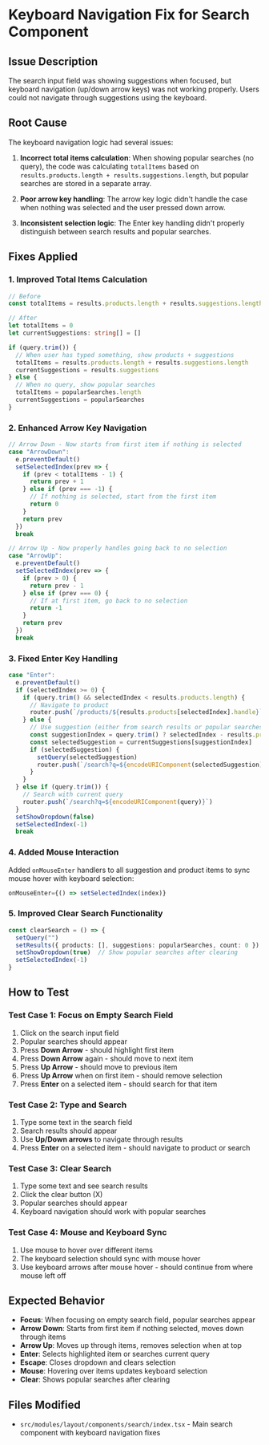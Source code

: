 # Keyboard Navigation Fix for Search Component

## Issue Description
The search input field was showing suggestions when focused, but keyboard navigation (up/down arrow keys) was not working properly. Users could not navigate through suggestions using the keyboard.

## Root Cause
The keyboard navigation logic had several issues:

1. **Incorrect total items calculation**: When showing popular searches (no query), the code was calculating `totalItems` based on `results.products.length + results.suggestions.length`, but popular searches are stored in a separate array.

2. **Poor arrow key handling**: The arrow key logic didn't handle the case when nothing was selected and the user pressed down arrow.

3. **Inconsistent selection logic**: The Enter key handling didn't properly distinguish between search results and popular searches.

## Fixes Applied

### 1. Improved Total Items Calculation
```typescript
// Before
const totalItems = results.products.length + results.suggestions.length

// After
let totalItems = 0
let currentSuggestions: string[] = []

if (query.trim()) {
  // When user has typed something, show products + suggestions
  totalItems = results.products.length + results.suggestions.length
  currentSuggestions = results.suggestions
} else {
  // When no query, show popular searches
  totalItems = popularSearches.length
  currentSuggestions = popularSearches
}
```

### 2. Enhanced Arrow Key Navigation
```typescript
// Arrow Down - Now starts from first item if nothing is selected
case "ArrowDown":
  e.preventDefault()
  setSelectedIndex(prev => {
    if (prev < totalItems - 1) {
      return prev + 1
    } else if (prev === -1) {
      // If nothing is selected, start from the first item
      return 0
    }
    return prev
  })
  break

// Arrow Up - Now properly handles going back to no selection
case "ArrowUp":
  e.preventDefault()
  setSelectedIndex(prev => {
    if (prev > 0) {
      return prev - 1
    } else if (prev === 0) {
      // If at first item, go back to no selection
      return -1
    }
    return prev
  })
  break
```

### 3. Fixed Enter Key Handling
```typescript
case "Enter":
  e.preventDefault()
  if (selectedIndex >= 0) {
    if (query.trim() && selectedIndex < results.products.length) {
      // Navigate to product
      router.push(`/products/${results.products[selectedIndex].handle}`)
    } else {
      // Use suggestion (either from search results or popular searches)
      const suggestionIndex = query.trim() ? selectedIndex - results.products.length : selectedIndex
      const selectedSuggestion = currentSuggestions[suggestionIndex]
      if (selectedSuggestion) {
        setQuery(selectedSuggestion)
        router.push(`/search?q=${encodeURIComponent(selectedSuggestion)}`)
      }
    }
  } else if (query.trim()) {
    // Search with current query
    router.push(`/search?q=${encodeURIComponent(query)}`)
  }
  setShowDropdown(false)
  setSelectedIndex(-1)
  break
```

### 4. Added Mouse Interaction
Added `onMouseEnter` handlers to all suggestion and product items to sync mouse hover with keyboard selection:

```typescript
onMouseEnter={() => setSelectedIndex(index)}
```

### 5. Improved Clear Search Functionality
```typescript
const clearSearch = () => {
  setQuery("")
  setResults({ products: [], suggestions: popularSearches, count: 0 })
  setShowDropdown(true)  // Show popular searches after clearing
  setSelectedIndex(-1)
}
```

## How to Test

### Test Case 1: Focus on Empty Search Field
1. Click on the search input field
2. Popular searches should appear
3. Press **Down Arrow** - should highlight first item
4. Press **Down Arrow** again - should move to next item
5. Press **Up Arrow** - should move to previous item
6. Press **Up Arrow** when on first item - should remove selection
7. Press **Enter** on a selected item - should search for that item

### Test Case 2: Type and Search
1. Type some text in the search field
2. Search results should appear
3. Use **Up/Down arrows** to navigate through results
4. Press **Enter** on a selected item - should navigate to product or search

### Test Case 3: Clear Search
1. Type some text and see search results
2. Click the clear button (X)
3. Popular searches should appear
4. Keyboard navigation should work with popular searches

### Test Case 4: Mouse and Keyboard Sync
1. Use mouse to hover over different items
2. The keyboard selection should sync with mouse hover
3. Use keyboard arrows after mouse hover - should continue from where mouse left off

## Expected Behavior

- **Focus**: When focusing on empty search field, popular searches appear
- **Arrow Down**: Starts from first item if nothing selected, moves down through items
- **Arrow Up**: Moves up through items, removes selection when at top
- **Enter**: Selects highlighted item or searches current query
- **Escape**: Closes dropdown and clears selection
- **Mouse**: Hovering over items updates keyboard selection
- **Clear**: Shows popular searches after clearing

## Files Modified
- `src/modules/layout/components/search/index.tsx` - Main search component with keyboard navigation fixes 